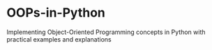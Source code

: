 # OOPs-in-Python
Implementing Object-Oriented Programming concepts in Python with practical examples and explanations
